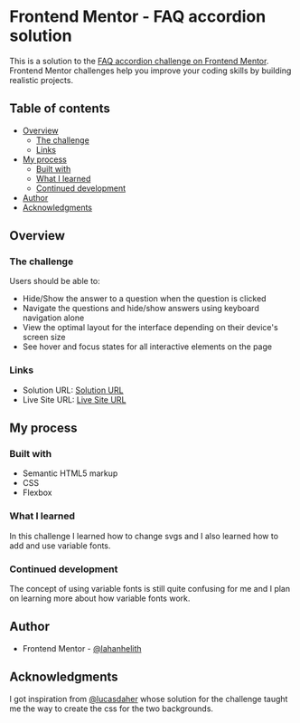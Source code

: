 # Frontend Mentor - FAQ accordion solution

This is a solution to the [FAQ accordion challenge on Frontend Mentor](https://www.frontendmentor.io/challenges/faq-accordion-wyfFdeBwBz). Frontend Mentor challenges help you improve your coding skills by building realistic projects. 

## Table of contents

- [Overview](#overview)
  - [The challenge](#the-challenge)
  - [Links](#links)
- [My process](#my-process)
  - [Built with](#built-with)
  - [What I learned](#what-i-learned)
  - [Continued development](#continued-development)
- [Author](#author)
- [Acknowledgments](#acknowledgments)


## Overview

### The challenge

Users should be able to:

- Hide/Show the answer to a question when the question is clicked
- Navigate the questions and hide/show answers using keyboard navigation alone
- View the optimal layout for the interface depending on their device's screen size
- See hover and focus states for all interactive elements on the page

### Links

- Solution URL: [Solution URL](https://github.com/lahanhelith/faq-accordion-frontend-mentor)
- Live Site URL: [Live Site URL](https://earnest-parfait-fe1691.netlify.app/)

## My process

### Built with

- Semantic HTML5 markup
- CSS 
- Flexbox


### What I learned

In this challenge I learned how to change svgs and I also learned how to add and use variable fonts.

### Continued development

The concept of using variable fonts is still quite confusing for me and I plan on learning more about how variable fonts work.

## Author

- Frontend Mentor - [@lahanhelith](https://www.frontendmentor.io/profile/lahanhelith)

## Acknowledgments

I got inspiration from [@lucasdaher](https://www.frontendmentor.io/profile/lucasdaher) whose solution for the challenge taught me the way to create the css for the two backgrounds.
